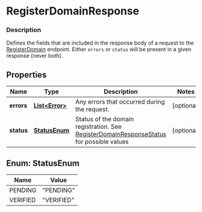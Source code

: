 
# RegisterDomainResponse

### Description

Defines the fields that are included in the response body of a request to the [RegisterDomain](#endpoint-registerdomain) endpoint.  Either `errors` or `status` will be present in a given response (never both).

## Properties
Name | Type | Description | Notes
------------ | ------------- | ------------- | -------------
**errors** | [**List&lt;Error&gt;**](Error.md) | Any errors that occurred during the request. |  [optional]
**status** | [**StatusEnum**](#StatusEnum) | Status of the domain registration. See [RegisterDomainResponseStatus](#type-registerdomainresponsestatus) for possible values |  [optional]


<a name="StatusEnum"></a>
## Enum: StatusEnum
Name | Value
---- | -----
PENDING | &quot;PENDING&quot;
VERIFIED | &quot;VERIFIED&quot;




